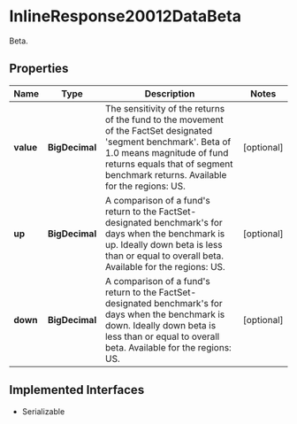 

# InlineResponse20012DataBeta

Beta.

## Properties

Name | Type | Description | Notes
------------ | ------------- | ------------- | -------------
**value** | **BigDecimal** | The sensitivity of the returns of the fund to the movement of the FactSet designated &#39;segment benchmark&#39;. Beta of 1.0 means magnitude of fund returns equals that of segment benchmark returns. Available for the regions: US. |  [optional]
**up** | **BigDecimal** | A comparison of a fund&#39;s return to the FactSet-designated benchmark&#39;s for days when the benchmark is up. Ideally down beta is less than or equal to overall beta. Available for the regions: US. |  [optional]
**down** | **BigDecimal** | A comparison of a fund&#39;s return to the FactSet-designated benchmark&#39;s for days when the benchmark is down. Ideally down beta is less than or equal to overall beta. Available for the regions: US. |  [optional]


## Implemented Interfaces

* Serializable


